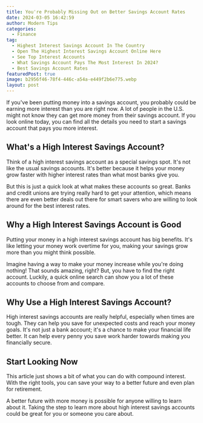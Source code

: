 ```yaml
---
title: You're Probably Missing Out on Better Savings Account Rates
date: 2024-03-05 16:42:59
author: Modern Tips
categories:
  - Finance
tag:
  - Highest Interest Savings Account In The Country
  - Open The Highest Interest Savings Account Online Here
  - See Top Interest Accounts
  - What Savings Account Pays The Most Interest In 2024?
  - Best Savings Account Rates
featuredPost: true
image: b2956f46-78f4-446c-a54a-e449f2b6e775.webp
layout: post
---
```


If you've been putting money into a savings account, you probably could be earning more interest than you are right now. A lot of people in the U.S. might not know they can get more money from their savings account. If you look online today, you can find all the details you need to start a savings account that pays you more interest.

## What's a High Interest Savings Account?

Think of a high interest savings account as a special savings spot. It's not like the usual savings accounts. It's better because it helps your money grow faster with higher interest rates than what most banks give you.

But this is just a quick look at what makes these accounts so great. Banks and credit unions are trying really hard to get your attention, which means there are even better deals out there for smart savers who are willing to look around for the best interest rates.

## Why a High Interest Savings Account is Good

Putting your money in a high interest savings account has big benefits. It's like letting your money work overtime for you, making your savings grow more than you might think possible.

Imagine having a way to make your money increase while you're doing nothing! That sounds amazing, right? But, you have to find the right account. Luckily, a quick online search can show you a lot of these accounts to choose from and compare.

## Why Use a High Interest Savings Account?

High interest savings accounts are really helpful, especially when times are tough. They can help you save for unexpected costs and reach your money goals. It's not just a bank account; it's a chance to make your financial life better. It can help every penny you save work harder towards making you financially secure.

## Start Looking Now

This article just shows a bit of what you can do with compound interest. With the right tools, you can save your way to a better future and even plan for retirement.

A better future with more money is possible for anyone willing to learn about it. Taking the step to learn more about high interest savings accounts could be great for you or someone you care about.
